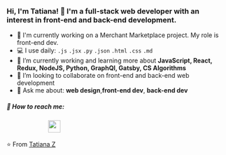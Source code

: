 ### Hi, I'm Tatiana! 👋  I'm a full-stack web developer with an interest in front-end and back-end development. 
- 💪 I'm currently working on a Merchant Marketplace project. My role is front-end dev.
- 💻 I use daily: `.js` `.jsx` `.py` `.json` `.html` `.css` `.md`
- 🌱 I’m currently working and learning more about **JavaScript, React, Redux, NodeJS, Python, GraphQl, Gatsby, CS Algorithms**
- 👯 I’m looking to collaborate on front-end and back-end web development
- 💬 Ask me about: **web design**,**front-end dev**, **back-end dev**

##### 📧  How to reach me:
&nbsp;&nbsp;&nbsp; &nbsp;&nbsp;&nbsp; &nbsp;&nbsp;&nbsp; &nbsp;&nbsp;&nbsp; &nbsp;&nbsp;&nbsp; &nbsp;&nbsp;&nbsp;
<a href="https://www.linkedin.com/in/tatiana-zhizhimontova/"><img src="https://img.icons8.com/android/24/000000/linkedin.png" height="28px" width="28px"/></a>

⭐ From [Tatiana Z](https://github.com/edelveiss)


<!--
**edelveiss/edelveiss** is a ✨ _special_ ✨ repository because its `README.md` (this file) appears on your GitHub profile.

Here are some ideas to get you started:

- 🔭 I’m currently working on ...
- 🌱 I’m currently learning ...
- 👯 I’m looking to collaborate on ...
- 🤔 I’m looking for help with ...
- 💬 Ask me about ...
- 📫 How to reach me: ...
- 😄 Pronouns: ...
- ⚡ Fun fact: ...
-->
